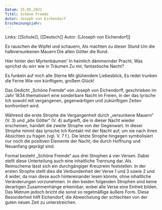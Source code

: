 ```yaml
---
Datum: 25,05,2022
Titel: Schöne Fremde
Autor: Joseph von Eichendorf
Erscheinungsjahr:
---
```

Links: [[Schule]], [[Deutsch]]
Autor: [[Joseph von Eichendorf]]


Es rauschen die Wipfel und schauern,
Als machten zu dieser Stund
Um die halbversunkenen Mauern
Die alten Götter die Rund.

Hier hinter den Myrtenbäumen'
In heimlich dämmernder Pracht,
Was sprichst du wirr wie in Träumen
Zu mir, fantastische Nacht?

Es funkeln auf mich alle Sterne
Mit glühendem Liebesblick,
Es redet trunken die Ferne
Wie von künftigem, großem Glück!

Das Gedicht „Schöne Fremde“ von Joseph von Eichendorff, geschrieben im Jahr 1834 thematisiert eine sonderbare Nacht im Freien, in der das lyrische Ich sowohl mit vergangenen, gegenwärtigen und zukünftigen Zeiten konfrontiert wird.

Während die erste Strophe die Vergangenheit durch „versunkene Mauern“ (V. 3) und „alte Götter“ (V. 4) aufgreift, die in dieser Nacht wieder erscheinen, handelt die zweite Strophe von der Gegenwart. In dieser Strophe nimmt das lyrische Ich Kontakt mit der Nacht auf, um sie nach ihren Absichten zu fragen (vgl. V. 7 f.). Die letzte Strophe hingegen symbolisiert nur noch die positiven Elemente der Nacht, die durch Hoffnung und Neuanfang geprägt sind.

Formal besteht „Schöne Fremde“ aus drei Strophen á vier Versen. Dabei stellt diese Unterteilung auch eine inhaltliche Trennung dar. Als Reimschema lässt sich ein durchgängiger Kreuzreim feststellen. In der ersten Strophe stellt dies die Verbundenheit der Verse 1 und 3 sowie 2 und 4 wider, da man diese auch hintereinander lesen könnte, ohne inhaltliche Veränderungen vorzunehmen. In den beiden folgenden Strophen sind keine derartigen Zusammenhänge erkennbar, wobei alle Verse eine Einheit bilden. Das Metrum jedoch bricht die sonst so regelmäßige äußere Form. Diese Besonderheit hilft Eichendorf, die Abwechslung der schlechten von der guten neuen Zeit zu unterstreichen.